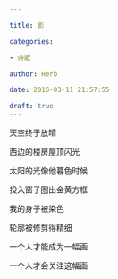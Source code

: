 ```yaml
---

title: 影

categories:

- 诗歌

author: Herb

date: 2016-03-11 21:57:55

draft: true
---
```


天空终于放晴

西边的楼房屋顶闪光

太阳的光像他暮色时候

投入窗子圈出金黄方框

我的身子被染色

轮廓被修剪得精细

一个人才能成为一幅画

一个人才会关注这幅画